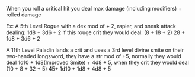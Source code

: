 When you roll a critical hit you deal max damage (including modifiers) + rolled damage

Ex:
A 5th Level Rogue with a dex mod of + 2, rapier, and sneak attack dealing: 1d8 + 3d6 + 2 if this rouge crit they would deal: (8 + 18 + 2) 28 + 1d8 + 3d6 + 2

A 11th Level Paladin lands a crit and uses a 3rd level divine smite on their two-handed longsword, they have a str mod of +5, normally they would deal 1d10 + 1d8(Improved Smite) + 4d8 + 5, when they crit they would deal (10 + 8 + 32 + 5) 45+ 1d10 + 1d8 + 4d8 + 5